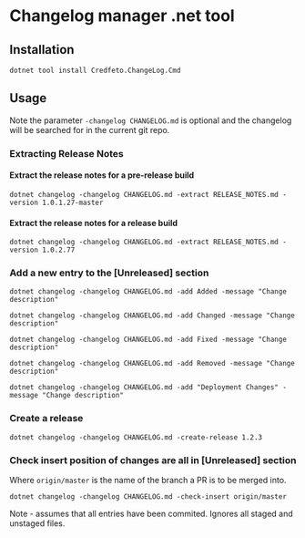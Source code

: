 # Changelog manager .net tool

## Installation

```shell
dotnet tool install Credfeto.ChangeLog.Cmd
```

## Usage
Note the parameter `-changelog CHANGELOG.md` is optional and the changelog will be searched for in the current git repo.

### Extracting Release Notes

#### Extract the release notes for a pre-release build
```shell
dotnet changelog -changelog CHANGELOG.md -extract RELEASE_NOTES.md -version 1.0.1.27-master
```

#### Extract the release notes for a release build
```shell
dotnet changelog -changelog CHANGELOG.md -extract RELEASE_NOTES.md -version 1.0.2.77
```


### Add a new entry to the [Unreleased] section

```shell
dotnet changelog -changelog CHANGELOG.md -add Added -message "Change description"
```

```shell
dotnet changelog -changelog CHANGELOG.md -add Changed -message "Change description"
```

```shell
dotnet changelog -changelog CHANGELOG.md -add Fixed -message "Change description"
```

```shell
dotnet changelog -changelog CHANGELOG.md -add Removed -message "Change description"
```

```shell
dotnet changelog -changelog CHANGELOG.md -add "Deployment Changes" -message "Change description"
```

### Create a release

```shell
dotnet changelog -changelog CHANGELOG.md -create-release 1.2.3
```

### Check insert position of changes are all in [Unreleased] section

Where `origin/master` is the name of the branch a PR is to be merged into.

```shell
dotnet changelog -changelog CHANGELOG.md -check-insert origin/master
```

Note - assumes that all entries have been commited.  Ignores all staged and unstaged files.